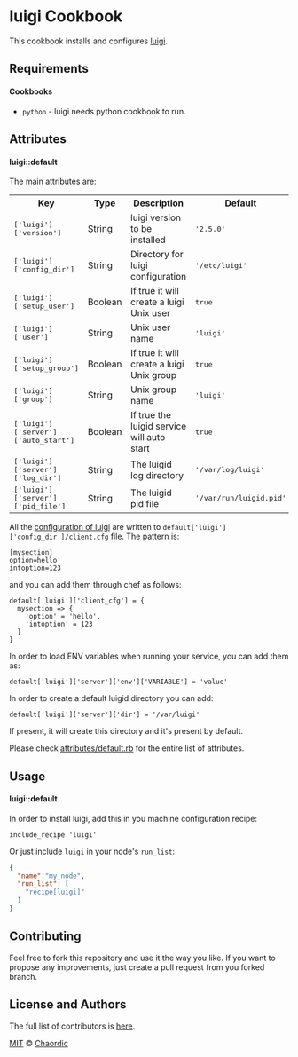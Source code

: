 luigi Cookbook
==============

This cookbook installs and configures [luigi](https://github.com/spotify/luigi).

Requirements
------------
#### Cookbooks
- `python` - luigi needs python cookbook to run.

Attributes
----------
#### luigi::default

The main attributes are:
<table>
  <tr>
    <th>Key</th>
    <th>Type</th>
    <th>Description</th>
    <th>Default</th>
  </tr>
  <tr>
    <td><tt>['luigi']['version']</tt></td>
    <td>String</td>
    <td>luigi version to be installed</td>
    <td><tt>'2.5.0'</tt></td>
  </tr>
  <tr>
    <td><tt>['luigi']['config_dir']</tt></td>
    <td>String</td>
    <td>Directory for luigi configuration</td>
    <td><tt>'/etc/luigi'</tt></td>
  </tr>
  <tr>
    <td><tt>['luigi']['setup_user']</tt></td>
    <td>Boolean</td>
    <td>If true it will create a luigi Unix user</td>
    <td><tt>true</tt></td>
  </tr>
  <tr>
    <td><tt>['luigi']['user']</tt></td>
    <td>String</td>
    <td>Unix user name</td>
    <td><tt>'luigi'</tt></td>
  </tr>
  <tr>
    <td><tt>['luigi']['setup_group']</tt></td>
    <td>Boolean</td>
    <td>If true it will create a luigi Unix group</td>
    <td><tt>true</tt></td>
  </tr>
  <tr>
    <td><tt>['luigi']['group']</tt></td>
    <td>String</td>
    <td>Unix group name</td>
    <td><tt>'luigi'</tt></td>
  </tr>
  <tr>
    <td><tt>['luigi']['server']['auto_start']</tt></td>
    <td>Boolean</td>
    <td>If true the luigid service will auto start</td>
    <td><tt>true</tt></td>
  </tr>
  <tr>
    <td><tt>['luigi']['server']['log_dir']</tt></td>
    <td>String</td>
    <td>The luigid log directory</td>
    <td><tt>'/var/log/luigi'</tt></td>
  </tr>
  <tr>
    <td><tt>['luigi']['server']['pid_file']</tt></td>
    <td>String</td>
    <td>The luigid pid file</td>
    <td><tt>'/var/run/luigid.pid'</tt></td>
  </tr>
</table>

All the [configuration of luigi](http://luigi.readthedocs.io/en/stable/configuration.html#scheduler-config) are written to `default['luigi']['config_dir']/client.cfg` file. The pattern is:
```
[mysection]
option=hello
intoption=123
```

and you can add them through chef as follows:

```
default['luigi']['client_cfg'] = {
  mysection => {
    'option' = 'hello',
    'intoption' = 123
  }
}
```

In order to load ENV variables when running your service, you can add them as:
```
default['luigi']['server']['env']['VARIABLE'] = 'value'
```

In order to create a default luigid directory you can add:
```
default['luigi']['server']['dir'] = '/var/luigi'
```
If present, it will create this directory and it's present by default.

Please check [attributes/default.rb](attributes/default.rb)  for the entire list of attributes.

Usage
-----
#### luigi::default
In order to install luigi, add this in you machine configuration recipe:
```
include_recipe 'luigi'
```

Or just include `luigi` in your node's `run_list`:

```json
{
  "name":"my_node",
  "run_list": [
    "recipe[luigi]"
  ]
}
```

Contributing
------------

Feel free to fork this repository and use it the way you like. If you want to propose any improvements, just create a pull request from you forked branch.

License and Authors
-------------------
The full list of contributors is [here](https://github.com/chaordic/chef-luigi/graphs/contributors).

[MIT](LICENSE.md) © [Chaordic](http://chaordic.com.br/)
